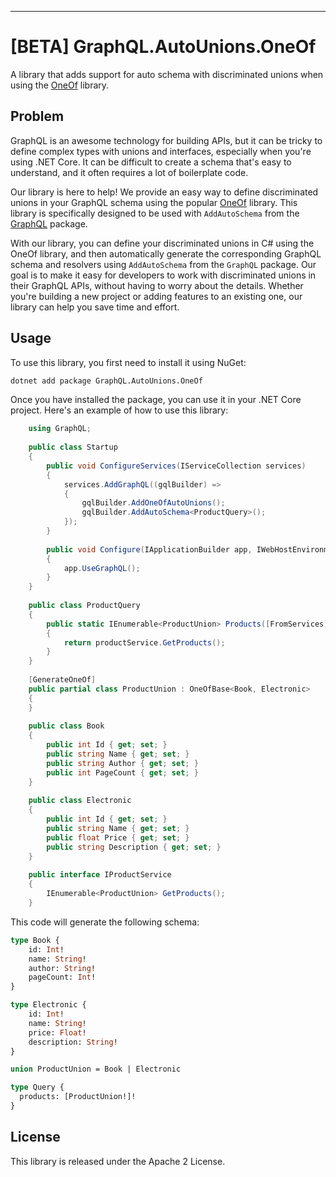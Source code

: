 * * *

[BETA] GraphQL.AutoUnions.OneOf
========================

A library that adds support for auto schema with discriminated unions when using the [OneOf](https://github.com/mcintyre321/OneOf) library.

Problem
-----

GraphQL is an awesome technology for building APIs, but it can be tricky to define complex types with unions and interfaces, especially when you're using .NET Core. It can be difficult to create a schema that's easy to understand, and it often requires a lot of boilerplate code.

Our library is here to help! We provide an easy way to define discriminated unions in your GraphQL schema using the popular [OneOf](https://github.com/mcintyre321/OneOf) library. This library is specifically designed to be used with `AddAutoSchema` from the [GraphQL](https://github.com/graphql-dotnet/graphql-dotnet) package.

With our library, you can define your discriminated unions in C# using the OneOf library, and then automatically generate the corresponding GraphQL schema and resolvers using `AddAutoSchema` from the `GraphQL` package. Our goal is to make it easy for developers to work with discriminated unions in their GraphQL APIs, without having to worry about the details. Whether you're building a new project or adding features to an existing one, our library can help you save time and effort.

Usage
-----

To use this library, you first need to install it using NuGet:

```bash
dotnet add package GraphQL.AutoUnions.OneOf
```

Once you have installed the package, you can use it in your .NET Core project. Here's an example of how to use this library:

```csharp
    using GraphQL;
    
    public class Startup
    {
        public void ConfigureServices(IServiceCollection services)
        {
            services.AddGraphQL((gqlBuilder) =>
            {
                gqlBuilder.AddOneOfAutoUnions();
                gqlBuilder.AddAutoSchema<ProductQuery>();
            });
        }
    
        public void Configure(IApplicationBuilder app, IWebHostEnvironment env)
        {
            app.UseGraphQL();
        }
    }
    
    public class ProductQuery
    {
        public static IEnumerable<ProductUnion> Products([FromServices] IProductService productService)
        {
            return productService.GetProducts();
        }
    }
    
    [GenerateOneOf]
    public partial class ProductUnion : OneOfBase<Book, Electronic>
    {
    }
    
    public class Book
    {
        public int Id { get; set; }
        public string Name { get; set; }
        public string Author { get; set; }
        public int PageCount { get; set; }
    }
    
    public class Electronic
    {
        public int Id { get; set; }
        public string Name { get; set; }
        public float Price { get; set; }
        public string Description { get; set; }
    }
    
    public interface IProductService
    {
        IEnumerable<ProductUnion> GetProducts();
    }
```
This code will generate the following schema:

```graphql
type Book {
    id: Int!
    name: String!
    author: String!
    pageCount: Int!
}

type Electronic {
    id: Int!
    name: String!
    price: Float!
    description: String!
}

union ProductUnion = Book | Electronic

type Query {
  products: [ProductUnion!]!
}
```

License
-------

This library is released under the Apache 2 License.